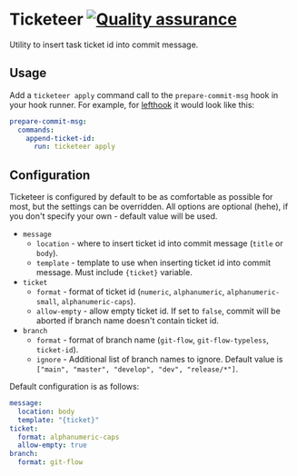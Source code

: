 # Ticketeer [![Quality assurance](https://github.com/mishamyrt/ticketeer/actions/workflows/quality-assurance.yaml/badge.svg)](https://github.com/mishamyrt/ticketeer/actions/workflows/quality-assurance.yaml)

Utility to insert task ticket id into commit message.

## Usage

Add a `ticketeer apply` command call to the `prepare-commit-msg` hook in your hook runner.
For example, for [lefthook](https://github.com/evilmartians/lefthook/tree/master) it would look like this:

```yaml
prepare-commit-msg:
  commands:
    append-ticket-id:
      run: ticketeer apply
```

## Configuration

Ticketeer is configured by default to be as comfortable as possible for most, but the settings can be overridden. All options are optional (hehe), if you don't specify your own - default value will be used.

- `message`
  - `location` - where to insert ticket id into commit message (`title` or `body`).
  - `template` - template to use when inserting ticket id into commit message. Must include `{ticket}` variable.
- `ticket`
  - `format` - format of ticket id (`numeric`, `alphanumeric`, `alphanumeric-small`, `alphanumeric-caps`).
  - `allow-empty` - allow empty ticket id. If set to `false`, commit will be aborted if branch name doesn't contain ticket id.
- `branch`
  - `format` - format of branch name (`git-flow`, `git-flow-typeless`, `ticket-id`).
  - `ignore` - Additional list of branch names to ignore. Default value is `["main", "master", "develop", "dev", "release/*"]`.

Default configuration is as follows:

```yaml
message:
  location: body
  template: "{ticket}"
ticket:
  format: alphanumeric-caps
  allow-empty: true
branch:
  format: git-flow
```
